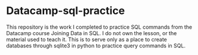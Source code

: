 # Datacamp-sql-practice
This repository is the work I completed to practice SQL commands from the Datacamp course Joining Data in SQL. I do not own the lesson, or the material used to teach it. This is to serve only as a place to create databases through sqlite3 in python to practice query commands in SQL.
